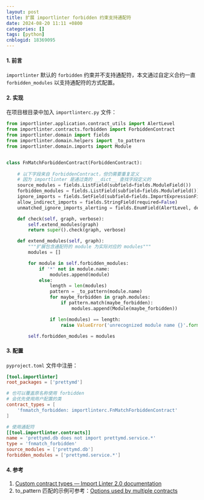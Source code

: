 ```yaml
---
layout: post
title: 扩展 importlinter forbidden 约束支持通配符
date: 2024-08-20 11:11 +0800
categories: []
tags: [python]
cnblogid: 18369095
---
```

#### 1. 前言
`importlinter` 默认的 `forbidden` 约束并不支持通配符，本文通过自定义合约一直 `forbidden_modules` 以支持通配符的方式配置。



#### 2. 实现
在项目根目录中加入 `importlinterc.py` 文件：
```python
from importlinter.application.contract_utils import AlertLevel
from importlinter.contracts.forbidden import ForbiddenContract
from importlinter.domain import fields
from importlinter.domain.helpers import _to_pattern
from importlinter.domain.imports import Module


class FnMatchForbiddenContract(ForbiddenContract):
    
    # 以下字段来自 ForbiddenContract，但仍需要重复定义
    # 因为 importlinter 是通过类的 __dict__ 查找字段定义的
    source_modules = fields.ListField(subfield=fields.ModuleField())
    forbidden_modules = fields.ListField(subfield=fields.ModuleField())
    ignore_imports = fields.SetField(subfield=fields.ImportExpressionField(), required=False)
    allow_indirect_imports = fields.StringField(required=False)
    unmatched_ignore_imports_alerting = fields.EnumField(AlertLevel, default=AlertLevel.ERROR)

    def check(self, graph, verbose):
        self.extend_modules(graph)
        return super().check(graph, verbose)

    def extend_modules(self, graph):
        """扩展包含通配符的 module 为实际对应的 modules"""
        modules = []

        for module in self.forbidden_modules:
            if '*' not in module.name:
                modules.append(module)
            else:
                length = len(modules)
                pattern = _to_pattern(module.name)
                for maybe_forbidden in graph.modules:
                    if pattern.match(maybe_forbidden):
                        modules.append(Module(maybe_forbidden))

                if len(modules) == length:
                    raise ValueError('unrecognized module name {}'.format(module.name))

        self.forbidden_modules = modules

```



#### 3. 配置
`pyproject.toml` 文件中注册：
```toml
[tool.importlinter]
root_packages = ['prettymd']

# 也可以覆盖原名称使用 forbidden
# 会优先使用用户配置的类
contract_types = [
    'fnmatch_forbidden: importlinterc.FnMatchForbiddenContract'
]

# 使用通配符
[[tool.importlinter.contracts]]
name = 'prettymd.db does not import prettymd.service.*'
type = 'fnmatch_forbidden'
source_modules = ['prettymd.db']
forbidden_modules = ['prettymd.service.*']
```



#### 4. 参考
1. [Custom contract types — Import Linter 2.0 documentation](https://import-linter.readthedocs.io/en/v2.0/custom_contract_types.html#step-one-implementing-a-contract-class)
2. to_pattern 匹配的示例可参考：[Options used by multiple contracts](https://import-linter.readthedocs.io/en/v2.0/contract_types.html#options-used-by-multiple-contracts)
